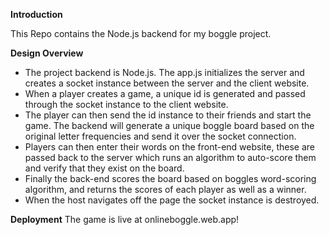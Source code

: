 **Introduction**

This Repo contains the Node.js backend for my boggle project.

**Design Overview**
 - The project backend is Node.js. The app.js initializes the server and creates a socket instance between the server and the client website.
 - When a player creates a game, a unique id is generated and passed through the socket instance to the client website.
 - The player can then send the id instance to their friends and start the game. The backend will generate a unique boggle board based on the original letter frequencies and send it over the socket connection.
 - Players can then enter their words on the front-end website, these are passed back to the server which runs an algorithm to auto-score them and verify that they exist on the board. 
 - Finally the back-end scores the board based on boggles word-scoring algorithm, and returns the scores of each player as well as a winner. 
 - When the host navigates off the page the socket instance is destroyed. 

**Deployment**
The game is live at onlineboggle.web.app!
